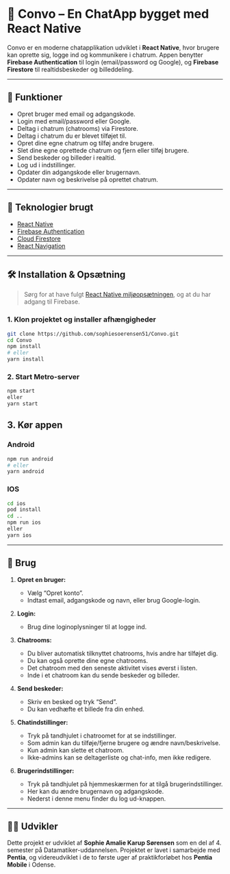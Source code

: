 # 💬 Convo – En ChatApp bygget med React Native

Convo er en moderne chatapplikation udviklet i **React Native**, hvor brugere kan oprette sig, logge ind og kommunikere i chatrum. Appen benytter **Firebase Authentication** til login (email/password og Google), og **Firebase Firestore** til realtidsbeskeder og billeddeling.

---

## 🚀 Funktioner

- Opret bruger med email og adgangskode.
- Login med email/password eller Google.
- Deltag i chatrum (chatrooms) via Firestore.
- Deltag i chatrum du er blevet tilføjet til.
- Opret dine egne chatrum og tilføj andre brugere.
- Slet dine egne oprettede chatrum og fjern eller tilføj brugere.
- Send beskeder og billeder i realtid.
- Log ud i indstillinger.
- Opdater din adgangskode eller brugernavn.
- Opdater navn og beskrivelse på oprettet chatrum.

---

## 🧱 Teknologier brugt

- [React Native](https://reactnative.dev/)
- [Firebase Authentication](https://firebase.google.com/products/auth)
- [Cloud Firestore](https://firebase.google.com/products/firestore)
- [React Navigation](https://reactnavigation.org/) 

---

## 🛠️ Installation & Opsætning

> Sørg for at have fulgt [React Native miljøopsætningen](https://reactnative.dev/docs/environment-setup), og at du har adgang til Firebase.

### 1. Klon projektet og installer afhængigheder

```sh
git clone https://github.com/sophiesoerensen51/Convo.git
cd Convo
npm install
# eller
yarn install
```

### 2. Start Metro-server

```sh
npm start
eller
yarn start
```

## 3. Kør appen

### Android
```sh
npm run android
# eller
yarn android
```

### IOS
```sh
cd ios
pod install
cd ..
npm run ios
eller
yarn ios
```
---

## 📱 Brug

1. **Opret en bruger:**
   - Vælg “Opret konto”.
   - Indtast email, adgangskode og navn, eller brug Google-login.

2. **Login:**
   - Brug dine loginoplysninger til at logge ind.

3. **Chatrooms:**
   - Du bliver automatisk tilknyttet chatrooms, hvis andre har tilføjet dig.
   - Du kan også oprette dine egne chatrooms.
   - Det chatroom med den seneste aktivitet vises øverst i listen.
   - Inde i et chatroom kan du sende beskeder og billeder.

4. **Send beskeder:**
   - Skriv en besked og tryk “Send”.
   - Du kan vedhæfte et billede fra din enhed.

5. **Chatindstillinger:**
   - Tryk på tandhjulet i chatroomet for at se indstillinger.
   - Som admin kan du tilføje/fjerne brugere og ændre navn/beskrivelse.
   - Kun admin kan slette et chatroom.
   - Ikke-admins kan se deltagerliste og chat-info, men ikke redigere.

6. **Brugerindstillinger:**
   - Tryk på tandhjulet på hjemmeskærmen for at tilgå brugerindstillinger.
   - Her kan du ændre brugernavn og adgangskode.
   - Nederst i denne menu finder du log ud-knappen.


---
## 🙋‍♀️ Udvikler

Dette projekt er udviklet af **Sophie Amalie Karup Sørensen** som en del af 4. semester på Datamatiker-uddannelsen. Projektet er lavet i samarbejde med **Pentia**, og videreudviklet i de to første uger af praktikforløbet hos **Pentia Mobile** i Odense.


